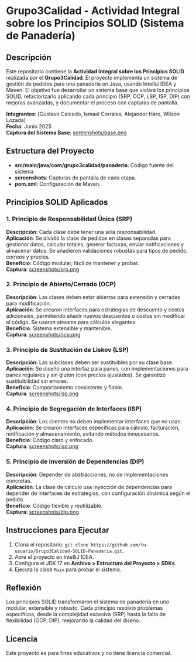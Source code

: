 # Grupo3Calidad - Actividad Integral sobre los Principios SOLID (Sistema de Panadería)

## Descripción
Este repositorio contiene la **Actividad Integral sobre los Principios SOLID** realizada por el **Grupo3Calidad**. El proyecto implementa un sistema de gestión de pedidos para una panadería en Java, usando IntelliJ IDEA y Maven. El objetivo fue desarrollar un sistema base que violara los principios SOLID, refactorizarlo aplicando cada principio (SRP, OCP, LSP, ISP, DIP) con mejoras avanzadas, y documentar el proceso con capturas de pantalla.

**Integrantes**: [Gustavo Caicedo, Ismael Corrales, Alejandor Haro, Wilson Lozada]  
**Fecha**: Junio 2025  
**Captura del Sistema Base**: [screenshots/base.png](screenshots/base.png)

## Estructura del Proyecto
- **src/main/java/com/grupo3calidad/panaderia**: Código fuente del sistema.
- **screenshots**: Capturas de pantalla de cada etapa.
- **pom.xml**: Configuración de Maven.

## Principios SOLID Aplicados

### 1. Principio de Responsabilidad Única (SRP)
**Descripción**: Cada clase debe tener una sola responsabilidad.  
**Aplicación**: Se dividió la clase de pedidos en clases separadas para gestionar datos, calcular totales, generar facturas, enviar notificaciones y almacenar datos. Se añadieron validaciones robustas para tipos de pedido, correos y precios.  
**Beneficio**: Código modular, fácil de mantener y probar.  
**Captura**: [screenshots/srp.png](screenshots/srp.png)

### 2. Principio de Abierto/Cerrado (OCP)
**Descripción**: Las clases deben estar abiertas para extensión y cerradas para modificación.  
**Aplicación**: Se crearon interfaces para estrategias de descuento y costos adicionales, permitiendo añadir nuevos descuentos o costos sin modificar el código. Se usaron streams para cálculos elegantes.  
**Beneficio**: Sistema extensible y mantenible.  
**Captura**: [screenshots/ocp.png](screenshots/ocp.png)

### 3. Principio de Sustitución de Liskov (LSP)
**Descripción**: Las subclases deben ser sustituibles por su clase base.  
**Aplicación**: Se diseñó una interfaz para panes, con implementaciones para panes regulares y sin gluten (con precios ajustados). Se garantizó sustituibilidad sin errores.  
**Beneficio**: Comportamiento consistente y fiable.  
**Captura**: [screenshots/lsp.png](screenshots/lsp.png)

### 4. Principio de Segregación de Interfaces (ISP)
**Descripción**: Los clientes no deben implementar interfaces que no usan.  
**Aplicación**: Se crearon interfaces específicas para cálculo, facturación, notificación y almacenamiento, evitando métodos innecesarios.  
**Beneficio**: Código claro y enfocado.  
**Captura**: [screenshots/isp.png](screenshots/isp.png)

### 5. Principio de Inversión de Dependencias (DIP)
**Descripción**: Depender de abstracciones, no de implementaciones concretas.  
**Aplicación**: La clase de cálculo usa inyección de dependencias para depender de interfaces de estrategias, con configuración dinámica según el pedido.  
**Beneficio**: Código flexible y reutilizable.  
**Captura**: [screenshots/dip.png](screenshots/dip.png)

## Instrucciones para Ejecutar
1. Clona el repositorio: `git clone https://github.com/tu-usuario/Grupo3Calidad-SOLID-Panaderia.git`.
2. Abre el proyecto en IntelliJ IDEA.
3. Configura el JDK 17 en **Archivo > Estructura del Proyecto > SDKs**.
4. Ejecuta la clase `Main` para probar el sistema.

## Reflexión
Los principios SOLID transformaron el sistema de panadería en uno modular, extensible y robusto. Cada principio resolvió problemas específicos, desde la complejidad excesiva (SRP) hasta la falta de flexibilidad (OCP, DIP), mejorando la calidad del diseño.

## Licencia
Este proyecto es para fines educativos y no tiene licencia comercial.
